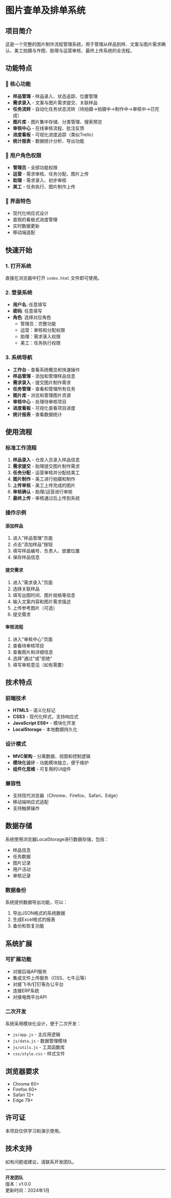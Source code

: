 # 图片查单及排单系统

## 项目简介

这是一个完整的图片制作流程管理系统，用于管理从样品到样、文案与图片需求确认、美工拍摄与作图、助理与运营审核、最终上传系统的全流程。

## 功能特点

### 🎯 核心功能
- **样品管理** - 样品录入、状态追踪、位置管理
- **需求录入** - 文案与图片需求提交、关联样品
- **任务流转** - 自动化任务状态流转（待拍摄→拍摄中→制作中→审核中→已完成）
- **图片库** - 图片集中存储、分类管理、搜索预览
- **审核中心** - 在线审核流程、批注反馈
- **进度看板** - 可视化进度追踪（类似Trello）
- **统计报表** - 数据统计分析、导出功能

### 👥 用户角色权限
- **管理员** - 全部功能权限
- **运营** - 需求审核、任务分配、图片上传
- **助理** - 需求录入、初步审核
- **美工** - 任务执行、图片制作上传

### 📱 界面特色
- 现代化响应式设计
- 直观的看板式进度管理
- 实时数据更新
- 移动端适配

## 快速开始

### 1. 打开系统
直接在浏览器中打开 `index.html` 文件即可使用。

### 2. 登录系统
- **用户名**: 任意填写
- **密码**: 任意填写  
- **角色**: 选择对应角色
  - 管理员：完整功能
  - 运营：审核和分配权限
  - 助理：需求录入权限
  - 美工：任务执行权限

### 3. 系统导航
- **工作台** - 查看系统概览和快速操作
- **样品管理** - 添加和管理样品信息
- **需求录入** - 提交图片制作需求
- **任务管理** - 查看和管理所有任务
- **图片库** - 浏览和管理图片资源
- **审核中心** - 处理待审核项目
- **进度看板** - 可视化查看项目进度
- **统计报表** - 查看数据统计

## 使用流程

### 标准工作流程
1. **样品录入** - 仓库人员录入样品信息
2. **需求提交** - 助理提交图片制作需求
3. **任务分配** - 运营审核并分配给美工
4. **图片制作** - 美工进行拍摄和制作
5. **上传审核** - 美工上传完成的图片
6. **审核确认** - 助理/运营进行审核
7. **最终上传** - 审核通过后上传到系统

### 操作示例

#### 添加样品
1. 进入"样品管理"页面
2. 点击"添加样品"按钮
3. 填写样品编号、负责人、放置位置
4. 保存样品信息

#### 提交需求
1. 进入"需求录入"页面
2. 选择关联样品
3. 填写出图时间、图片规格等信息
4. 输入文案内容和图片需求描述
5. 上传参考图片（可选）
6. 提交需求

#### 审核流程
1. 进入"审核中心"页面
2. 查看待审核项目
3. 查看图片和详细信息
4. 选择"通过"或"拒绝"
5. 填写审核意见（如有需要）

## 技术特点

### 前端技术
- **HTML5** - 语义化标记
- **CSS3** - 现代化样式，支持响应式
- **JavaScript ES6+** - 模块化开发
- **LocalStorage** - 本地数据持久化

### 设计模式
- **MVC架构** - 分离数据、视图和控制逻辑
- **模块化设计** - 功能模块独立，便于维护
- **组件化思维** - 可复用的UI组件

### 兼容性
- 支持现代浏览器（Chrome、Firefox、Safari、Edge）
- 移动端响应式适配
- 支持触屏操作

## 数据存储

系统使用浏览器LocalStorage进行数据存储，包括：
- 样品信息
- 任务数据
- 图片记录
- 用户活动
- 审核记录

### 数据备份
系统提供数据导出功能，可以：
1. 导出JSON格式的系统数据
2. 生成Excel格式的报表
3. 备份和恢复功能

## 系统扩展

### 可扩展功能
- 对接后端API服务
- 集成文件上传服务（OSS、七牛云等）
- 对接飞书/钉钉等办公平台
- 连接ERP系统
- 对接电商平台API

### 二次开发
系统采用模块化设计，便于二次开发：
- `js/app.js` - 主应用逻辑
- `js/data.js` - 数据管理模块
- `js/utils.js` - 工具函数库
- `css/style.css` - 样式文件

## 浏览器要求

- Chrome 60+
- Firefox 60+
- Safari 12+
- Edge 79+

## 许可证

本项目仅供学习和演示使用。

## 技术支持

如有问题或建议，请联系开发团队。

---

**开发团队**  
版本：v1.0.0  
更新时间：2024年1月
